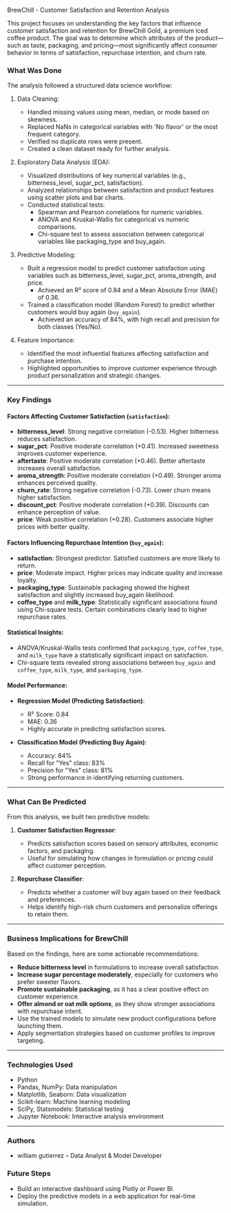 BrewChill - Customer Satisfaction and Retention Analysis

This project focuses on understanding the key factors that influence customer satisfaction and retention for BrewChill Gold, a premium iced coffee product. The goal was to determine which attributes of the product—such as taste, packaging, and pricing—most significantly affect consumer behavior in terms of satisfaction, repurchase intention, and churn rate.

### What Was Done

The analysis followed a structured data science workflow:

1. Data Cleaning:
   - Handled missing values using mean, median, or mode based on skewness.
   - Replaced NaNs in categorical variables with 'No flavor' or the most frequent category.
   - Verified no duplicate rows were present.
   - Created a clean dataset ready for further analysis.

2. Exploratory Data Analysis (EDA):
   - Visualized distributions of key numerical variables (e.g., bitterness_level, sugar_pct, satisfaction).
   - Analyzed relationships between satisfaction and product features using scatter plots and bar charts.
   - Conducted statistical tests:
     - Spearman and Pearson correlations for numeric variables.
     - ANOVA and Kruskal-Wallis for categorical vs numeric comparisons.
     - Chi-square test to assess association between categorical variables like packaging_type and buy_again.

3. Predictive Modeling:
   - Built a regression model to predict customer satisfaction using variables such as bitterness_level, sugar_pct, aroma_strength, and price.
     - Achieved an R² score of 0.84 and a Mean Absolute Error (MAE) of 0.36.
   - Trained a classification model (Random Forest) to predict whether customers would buy again (`buy_again`).
     - Achieved an accuracy of 84%, with high recall and precision for both classes (Yes/No).

4. Feature Importance:
   - Identified the most influential features affecting satisfaction and purchase intention.
   - Highlighted opportunities to improve customer experience through product personalization and strategic changes.

---

### Key Findings

#### Factors Affecting Customer Satisfaction (`satisfaction`):

- **bitterness_level**: Strong negative correlation (-0.53). Higher bitterness reduces satisfaction.
- **sugar_pct**: Positive moderate correlation (+0.41). Increased sweetness improves customer experience.
- **aftertaste**: Positive moderate correlation (+0.46). Better aftertaste increases overall satisfaction.
- **aroma_strength**: Positive moderate correlation (+0.49). Stronger aroma enhances perceived quality.
- **churn_rate**: Strong negative correlation (-0.73). Lower churn means higher satisfaction.
- **discount_pct**: Positive moderate correlation (+0.39). Discounts can enhance perception of value.
- **price**: Weak positive correlation (+0.28). Customers associate higher prices with better quality.

#### Factors Influencing Repurchase Intention (`buy_again`):

- **satisfaction**: Strongest predictor. Satisfied customers are more likely to return.
- **price**: Moderate impact. Higher prices may indicate quality and increase loyalty.
- **packaging_type**: Sustainable packaging showed the highest satisfaction and slightly increased buy_again likelihood.
- **coffee_type** and **milk_type**: Statistically significant associations found using Chi-square tests. Certain combinations clearly lead to higher repurchase rates.

#### Statistical Insights:

- ANOVA/Kruskal-Wallis tests confirmed that `packaging_type`, `coffee_type`, and `milk_type` have a statistically significant impact on satisfaction.
- Chi-square tests revealed strong associations between `buy_again` and `coffee_type`, `milk_type`, and `packaging_type`.

#### Model Performance:

- **Regression Model (Predicting Satisfaction)**:
  - R² Score: 0.84
  - MAE: 0.36
  - Highly accurate in predicting satisfaction scores.

- **Classification Model (Predicting Buy Again)**:
  - Accuracy: 84%
  - Recall for "Yes" class: 83%
  - Precision for "Yes" class: 81%
  - Strong performance in identifying returning customers.

---

### What Can Be Predicted

From this analysis, we built two predictive models:

1. **Customer Satisfaction Regressor**:
   - Predicts satisfaction scores based on sensory attributes, economic factors, and packaging.
   - Useful for simulating how changes in formulation or pricing could affect customer perception.

2. **Repurchase Classifier**:
   - Predicts whether a customer will buy again based on their feedback and preferences.
   - Helps identify high-risk churn customers and personalize offerings to retain them.

---

### Business Implications for BrewChill

Based on the findings, here are some actionable recommendations:

- **Reduce bitterness level** in formulations to increase overall satisfaction.
- **Increase sugar percentage moderately**, especially for customers who prefer sweeter flavors.
- **Promote sustainable packaging**, as it has a clear positive effect on customer experience.
- **Offer almond or oat milk options**, as they show stronger associations with repurchase intent.
- Use the trained models to simulate new product configurations before launching them.
- Apply segmentation strategies based on customer profiles to improve targeting.

---

### Technologies Used

- Python
- Pandas, NumPy: Data manipulation
- Matplotlib, Seaborn: Data visualization
- Scikit-learn: Machine learning modeling
- SciPy, Statsmodels: Statistical testing
- Jupyter Notebook: Interactive analysis environment

---


### Authors

- william gutierrez – Data Analyst & Model Developer



### Future Steps

- Build an interactive dashboard using Plotly or Power BI.
- Deploy the predictive models in a web application for real-time simulation.


